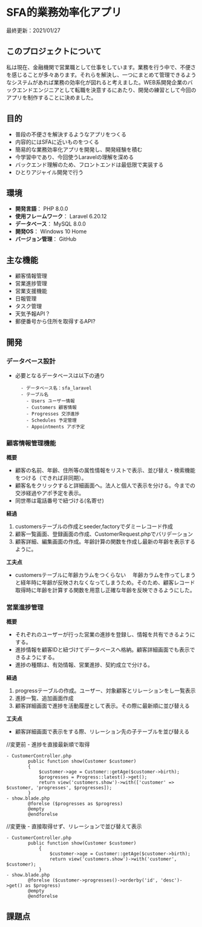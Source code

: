 # SFA的業務効率化アプリ
最終更新：2021/01/27

## このプロジェクトについて
私は現在、金融機関で営業職として仕事をしています。業務を行う中で、不便さを感じることが多々あります。それらを解決し、一つにまとめて管理できるようなシステムがあれば業務の効率化が図れると考えました。WEB系開発企業のバックエンドエンジニアとして転職を決意するにあたり、開発の練習として今回のアプリを制作することに決めました。

## 目的
- 普段の不便さを解決するようなアプリをつくる
- 内容的にはSFAに近いものをつくる
- 簡易的な業務効率化アプリを開発し、開発経験を積む
- 今学習中であり、今回使うLaravelの理解を深める
- バックエンド理解のため、フロントエンドは最低限で実装する
- ひとりアジャイル開発で行う

## 環境
- **開発言語**： PHP 8.0.0
- **使用フレームワーク**： Laravel 6.20.12
- **データベース**： MySQL 8.0.0
- **開発OS**： Windows 10 Home
- **バージョン管理**： GitHub

## 主な機能
- 顧客情報管理
- 営業進捗管理
- 営業支援機能
- 日報管理
- タスク管理
- 天気予報API？
- 郵便番号から住所を取得するAPI?

## 開発
### データベース設計
- 必要となるデータベースは以下の通り  

        - データベース名：sfa_laravel
        - テーブル名
          - Users ユーザー情報
          - Customers 顧客情報
          - Progresses 交渉進捗
          - Schedules 予定管理
          - Appointments アポ予定

### 顧客情報管理機能
**概要**
- 顧客の名前、年齢、住所等の属性情報をリストで表示、並び替え・検索機能をつける（できれば非同期）。
- 顧客名をクリックすると詳細画面へ。法人と個人で表示を分ける。今までの交渉経過やアポ予定を表示。
- 同世帯は電話番号で紐づける(名寄せ)

**経過**
1. customersテーブルの作成とseeder,factoryでダミーレコード作成
2. 顧客一覧画面、登録画面の作成、CustomerRequest.phpでバリデーション
3. 顧客詳細、編集画面の作成。年齢計算の関数を作成し最新の年齢を表示するように。

**工夫点**
- customersテーブルに年齢カラムをつくらない
　年齢カラムを作ってしまうと経年時に年齢が反映されなくなってしまうため。そのため、顧客レコード取得時に年齢を計算する関数を用意し正確な年齢を反映できるようにした。

### 営業進捗管理
**概要**
- それぞれのユーザーが行った営業の進捗を登録し、情報を共有できるようにする。
- 進捗情報を顧客IDと紐づけてデータベースへ格納。顧客詳細画面でも表示できるようにする。
- 進捗の種類は、有効情報、営業進捗、契約成立で分ける。

**経過**
1. progressテーブルの作成。ユーザー、対象顧客とリレーションをし一覧表示
2. 進捗一覧、追加画面作成
3. 顧客詳細画面で進捗を活動履歴として表示。その際に最新順に並び替える

**工夫点**
- 顧客詳細画面で表示をする際、リレーション先の子テーブルを並び替える

//変更前 - 進捗を直接最新順で取得

    - CustomerController.php
            public function show(Customer $customer)
            {
                $customer->age = Customer::getAge($customer->birth);
                $progresses = Progress::latest()->get();
                return view('customers.show')->with(['customer' => $customer, 'progresses', $progresses]);  
            }
    - show.blade.php
            @forelse ($progresses as $progress)
            @empty
            @endforelse

//変更後 - 直接取得せず、リレーションで並び替えて表示

    - CustomerController.php
            public function show(Customer $customer)
                {
                    $customer->age = Customer::getAge($customer->birth);
                    return view('customers.show')->with('customer', $customer);
                }
    - show.blade.php
            @forelse ($customer->progresses()->orderby('id', 'desc')->get() as $progress)
            @empty
            @endforelse

## 課題点
